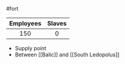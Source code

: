 #fort 

| Employees | Slaves |
| :-: | :-: |
| 150 | 0 |

- Supply point
- Between [[Balic]] and [[South Ledopolus]]
